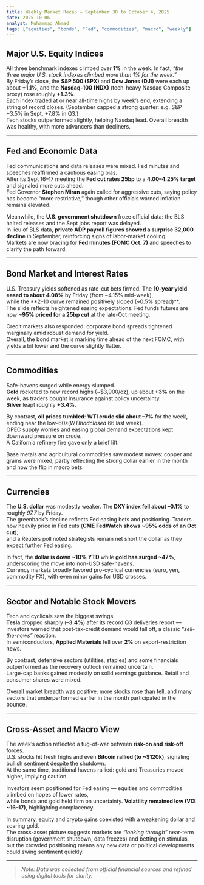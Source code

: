 ```yaml
---
title: Weekly Market Recap — September 30 to October 4, 2025
date: 2025-10-06
analyst: Muhammad Ahmad
tags: ["equities", "bonds", "Fed", "commodities", "macro", "weekly"]
---
```


## Major U.S. Equity Indices

All three benchmark indexes climbed over **1%** in the week. In fact, *“the three major U.S. stock indexes climbed more than 1% for the week.”*  
By Friday’s close, the **S&P 500 (SPX)** and **Dow Jones (DJI)** were each up about **+1.1%**, and the **Nasdaq-100 (NDX)** (tech-heavy Nasdaq Composite proxy) rose roughly **+1.3%**.  
Each index traded at or near all-time highs by week’s end, extending a string of record closes. (September capped a strong quarter: e.g. S&P +3.5% in Sept, +7.8% in Q3.)  
Tech stocks outperformed slightly, helping Nasdaq lead. Overall breadth was healthy, with more advancers than decliners.

---

## Fed and Economic Data

Fed communications and data releases were mixed. Fed minutes and speeches reaffirmed a cautious easing bias.  
After its Sept 16–17 meeting the **Fed cut rates 25bp** to a **4.00–4.25% target** and signaled more cuts ahead.  
Fed Governor **Stephen Miran** again called for aggressive cuts, saying policy has become “more restrictive,” though other officials warned inflation remains elevated.  

Meanwhile, the **U.S. government shutdown** froze official data: the BLS halted releases and the Sept jobs report was delayed.  
In lieu of BLS data, **private ADP payroll figures showed a surprise 32,000 decline** in September, reinforcing signs of labor-market cooling.  
Markets are now bracing for **Fed minutes (FOMC Oct. 7)** and speeches to clarify the path forward.

---

## Bond Market and Interest Rates

U.S. Treasury yields softened as rate-cut bets firmed. The **10-year yield eased to about 4.08%** by Friday (from ~4.15% mid-week),  
while the **2–10 curve remained positively sloped (~0.5% spread)**.  
The slide reflects heightened easing expectations: Fed funds futures are now **~95% priced for a 25bp cut** at the late-Oct meeting.  

Credit markets also responded: corporate bond spreads tightened marginally amid robust demand for yield.  
Overall, the bond market is marking time ahead of the next FOMC, with yields a bit lower and the curve slightly flatter.

---

## Commodities

Safe-havens surged while energy slumped.  
**Gold** rocketed to new record highs (~$3,900/oz), up about **+3%** on the week, as traders bought insurance against policy uncertainty.  
**Silver** leapt roughly **+3.4%**.  

By contrast, **oil prices tumbled**: **WTI crude slid about –7%** for the week, ending near the low-$60s (WTI had closed ~$66 last week).  
OPEC supply worries and easing global demand expectations kept downward pressure on crude.  
A California refinery fire gave only a brief lift.  

Base metals and agricultural commodities saw modest moves: copper and grains were mixed, partly reflecting the strong dollar earlier in the month and now the flip in macro bets.

---

## Currencies

The **U.S. dollar** was modestly weaker. The **DXY index fell about –0.1%** to roughly *97.7* by Friday.  
The greenback’s decline reflects Fed easing bets and positioning. Traders now heavily price in Fed cuts (**CME FedWatch shows ~95% odds of an Oct cut**),  
and a Reuters poll noted strategists remain net short the dollar as they expect further Fed easing.  

In fact, the **dollar is down ~10% YTD** while **gold has surged ~47%**, underscoring the move into non-USD safe-havens.  
Currency markets broadly favored pro-cyclical currencies (euro, yen, commodity FX), with even minor gains for USD crosses.

---

## Sector and Notable Stock Movers

Tech and cyclicals saw the biggest swings.  
**Tesla** dropped sharply (**–3.4%**) after its record Q3 deliveries report — investors warned that post-tax-credit demand would fall off, a classic *“sell-the-news”* reaction.  
In semiconductors, **Applied Materials** fell over **2%** on export-restriction news.  

By contrast, defensive sectors (utilities, staples) and some financials outperformed as the recovery outlook remained uncertain.  
Large-cap banks gained modestly on solid earnings guidance. Retail and consumer shares were mixed.  

Overall market breadth was positive: more stocks rose than fell, and many sectors that underperformed earlier in the month participated in the bounce.

---

## Cross-Asset and Macro View

The week’s action reflected a tug-of-war between **risk-on and risk-off** forces.  
U.S. stocks hit fresh highs and even **Bitcoin rallied (to ~$120k)**, signaling bullish sentiment despite the shutdown.  
At the same time, traditional havens rallied: gold and Treasuries moved higher, implying caution.  

Investors seem positioned for Fed easing — equities and commodities climbed on hopes of lower rates,  
while bonds and gold held firm on uncertainty. **Volatility remained low (VIX ~16–17)**, highlighting complacency.  

In summary, equity and crypto gains coexisted with a weakening dollar and soaring gold.  
The cross-asset picture suggests markets are *“looking through”* near-term disruption (government shutdown, data freezes) and betting on stimulus,  
but the crowded positioning means any new data or political developments could swing sentiment quickly.

---

> *Note: Data was collected from official financial sources and refined using digital tools for clarity.*
